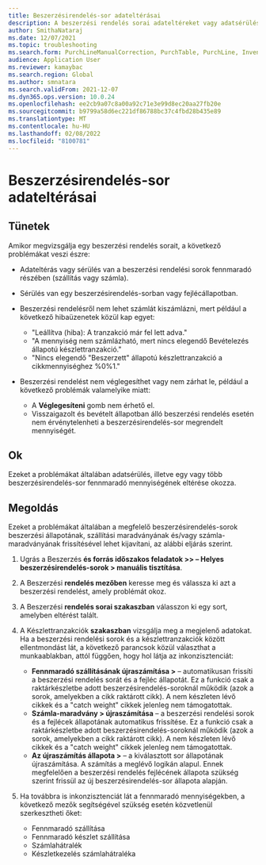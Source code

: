 ```yaml
---
title: Beszerzésirendelés-sor adateltérásai
description: A beszerzési rendelés sorai adateltéreket vagy adatsérüléseket is látnak.
author: SmithaNataraj
ms.date: 12/07/2021
ms.topic: troubleshooting
ms.search.form: PurchLineManualCorrection, PurchTable, PurchLine, InventTrans
audience: Application User
ms.reviewer: kamaybac
ms.search.region: Global
ms.author: smnatara
ms.search.validFrom: 2021-12-07
ms.dyn365.ops.version: 10.0.24
ms.openlocfilehash: ee2cb9a07c8a00a92c71e3e99d8ec20aa27fb20e
ms.sourcegitcommit: b9799a58d6ec221df86788bc37c4fbd28b435e89
ms.translationtype: MT
ms.contentlocale: hu-HU
ms.lasthandoff: 02/08/2022
ms.locfileid: "8100781"
---
```

# <a name="purchase-order-line-data-discrepancies"></a>Beszerzésirendelés-sor adateltérásai

## <a name="symptoms"></a>Tünetek

Amikor megvizsgálja egy beszerzési rendelés sorait, a következő problémákat veszi észre:

- Adateltérás vagy sérülés van a beszerzési rendelési sorok fennmaradó részében (szállítás vagy számla).
- Sérülés van egy beszerzésirendelés-sorban vagy fejlécállapotban.
- Beszerzési rendelésről nem lehet számlát kiszámlázni, mert például a következő hibaüzenetek közül kap egyet:

    - "Leállítva (hiba): A tranzakció már fel lett adva."
    - "A mennyiség nem számlázható, mert nincs elegendő Bevételezés állapotú készlettranzakció."
    - "Nincs elegendő "Beszerzett" állapotú készlettranzakció a cikkmennyiséghez %0%1."

- Beszerzési rendelést nem véglegesíthet vagy nem zárhat le, például a következő problémák valamelyike miatt:

    - A **Véglegesíteni** gomb nem érhető el.
    - Visszaigazolt és bevételt állapotban álló beszerzési rendelés esetén nem érvénytelenheti a beszerzésirendelés-sor megrendelt mennyiségét.

## <a name="cause"></a>Ok

Ezeket a problémákat általában adatsérülés, illetve egy vagy több beszerzésirendelés-sor fennmaradó mennyiségének eltérése okozza.

## <a name="resolution"></a>Megoldás

Ezeket a problémákat általában a megfelelő beszerzésirendelés-sorok beszerzési állapotának, szállítási maradványának és/vagy számla-maradványának frissítésével lehet kijavítani, az alábbi eljárás szerint.

1. Ugrás a Beszerzés **és forrás időszakos feladatok \>\> – Helyes beszerzésirendelés-sorok \> manuális tisztítása**.
1. A Beszerzési **rendelés mezőben** keresse meg és válassza ki azt a beszerzési rendelést, amely problémát okoz.
1. A Beszerzési **rendelés sorai szakaszban** válasszon ki egy sort, amelyben eltérést talált.
1. A Készlettranzakciók **szakaszban** vizsgálja meg a megjelenő adatokat. Ha a beszerzési rendelési sorok és a készlettranzakciók között ellentmondást lát, a következő parancsok közül választhat a munkaablakban, attól függően, hogy hol látja az inkonzisztenciát:

    - **Fennmaradó szállításának újraszámítása \>** – automatikusan frissíti a beszerzési rendelés sorát és a fejléc állapotát. Ez a funkció csak a raktárkészletbe adott beszerzésirendelés-soroknál működik (azok a sorok, amelyekben a cikk raktárott cikk). A nem készleten lévő cikkek és a "catch weight" cikkek jelenleg nem támogatottak.
    - **Számla-maradvány \> újraszámítása** – a beszerzési rendelési sorok és a fejlécek állapotának automatikus frissítése. Ez a funkció csak a raktárkészletbe adott beszerzésirendelés-soroknál működik (azok a sorok, amelyekben a cikk raktárott cikk). A nem készleten lévő cikkek és a "catch weight" cikkek jelenleg nem támogatottak.
    - **Az újraszámítás állapota \>** – a kiválasztott sor állapotának újraszámítása. A számítás a meglévő logikán alapul. Ennek megfelelően a beszerzési rendelés fejlécének állapota szükség szerint frissül az új beszerzésirendelés-sor állapota alapján.

1. Ha továbbra is inkonzisztenciát lát a fennmaradó mennyiségekben, a következő mezők segítségével szükség esetén közvetlenül szerkesztheti őket:

    - Fennmaradó szállítása
    - Fennmaradó készlet szállítása
    - Számlahátralék
    - Készletkezelés számlahátraléka
